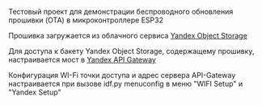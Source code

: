 Тестовый проект для демонстрации беспроводного обновления прошивки (OTA) в микроконтроллере ESP32

Прошивка загружается из облачного сервиса [Yandex Object Storage](https://cloud.yandex.ru/docs/storage/)

Для доступа к бакету Yandex Object Storage, содержащему прошивку, настраивается мост в [Yandex API Gateway](https://cloud.yandex.ru/docs/api-gateway/)

Конфигурация WI-Fi точки доступа и адрес сервера API-Gateway настраивается при вызове idf.py menuconfig в меню "WIFI Setup" и "Yandex Setup"

